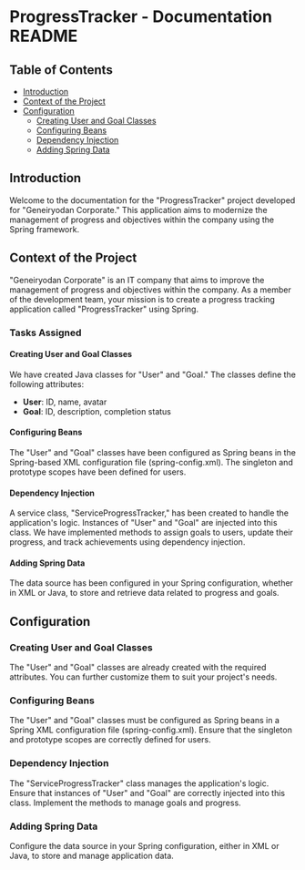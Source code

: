 # ProgressTracker - Documentation README

## Table of Contents
- [Introduction](#introduction)
- [Context of the Project](#context-of-the-project)
- [Configuration](#configuration)
  - [Creating User and Goal Classes](#creating-user-and-goal-classes)
  - [Configuring Beans](#configuring-beans)
  - [Dependency Injection](#dependency-injection)
  - [Adding Spring Data](#adding-spring-data)


## Introduction

Welcome to the documentation for the "ProgressTracker" project developed for "Geneiryodan Corporate." This application aims to modernize the management of progress and objectives within the company using the Spring framework.

## Context of the Project

"Geneiryodan Corporate" is an IT company that aims to improve the management of progress and objectives within the company. As a member of the development team, your mission is to create a progress tracking application called "ProgressTracker" using Spring.

### Tasks Assigned

#### Creating User and Goal Classes

We have created Java classes for "User" and "Goal." The classes define the following attributes:

- **User**: ID, name, avatar
- **Goal**: ID, description, completion status

#### Configuring Beans

The "User" and "Goal" classes have been configured as Spring beans in the Spring-based XML configuration file (spring-config.xml). The singleton and prototype scopes have been defined for users.

#### Dependency Injection

A service class, "ServiceProgressTracker," has been created to handle the application's logic. Instances of "User" and "Goal" are injected into this class. We have implemented methods to assign goals to users, update their progress, and track achievements using dependency injection.

#### Adding Spring Data

The data source has been configured in your Spring configuration, whether in XML or Java, to store and retrieve data related to progress and goals.

## Configuration

### Creating User and Goal Classes

The "User" and "Goal" classes are already created with the required attributes. You can further customize them to suit your project's needs.

### Configuring Beans

The "User" and "Goal" classes must be configured as Spring beans in a Spring XML configuration file (spring-config.xml). Ensure that the singleton and prototype scopes are correctly defined for users.

### Dependency Injection

The "ServiceProgressTracker" class manages the application's logic. Ensure that instances of "User" and "Goal" are correctly injected into this class. Implement the methods to manage goals and progress.

### Adding Spring Data

Configure the data source in your Spring configuration, either in XML or Java, to store and manage application data.

